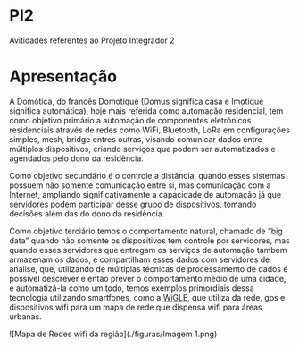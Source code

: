 # PI2
Avitidades referentes ao Projeto Integrador 2 

# Apresentação
  A Domótica, do francês Domotique (Domus significa casa e Imotique significa automática), hoje mais referida como automação residencial, tem como objetivo primário a automação de componentes eletrônicos residenciais através de redes como WiFi, Bluetooth, LoRa em configurações simples, mesh, bridge entres outras, visando comunicar dados entre múltiplos dispositivos, criando serviços que podem ser automatizados e agendados pelo dono da residência.

  Como objetivo secundário é o controle a distância, quando esses sistemas possuem não somente comunicação entre si, mas comunicação com a Internet, ampliando significativamente a capacidade de automação já que servidores podem participar desse grupo de dispositivos, tomando decisões além das do dono da residência.

  Como objetivo terciário temos o comportamento natural, chamado de “big data” quando não somente os dispositivos tem controle por servidores, mas quando esses servidores que entregam os serviços de automação também armazenam os dados, e compartilham esses dados com servidores de análise, que, utilizando de múltiplas técnicas de processamento de dados é possível descrever e então prever o comportamento médio de uma cidade, e automatizá-la como um todo, temos exemplos primordiais dessa tecnologia utilizando smartfones, como a [WiGLE](https://wigle.net/), que utiliza da rede, gps e dispositivos wifi para um mapa de rede que dispensa wifi para áreas urbanas.


![Mapa de Redes wifi da região](./figuras/Imagem 1.png)
